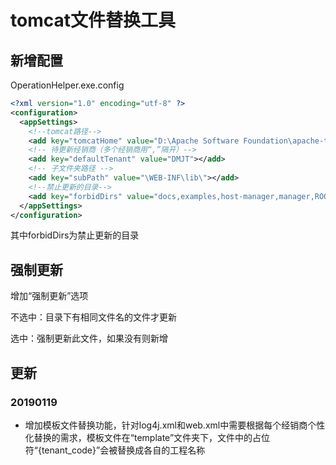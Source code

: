 # tomcat文件替换工具

## 新增配置

OperationHelper.exe.config

```xml
<?xml version="1.0" encoding="utf-8" ?>
<configuration>
  <appSettings>
    <!--tomcat路径-->
    <add key="tomcatHome" value="D:\Apache Software Foundation\apache-tomcat-7.0.82"></add>
    <!-- 待更新经销商（多个经销商用“,”隔开）-->
    <add key="defaultTenant" value="DMJT"></add>
    <!-- 子文件夹路径 -->
    <add key="subPath" value="\WEB-INF\lib\"></add>
    <!--禁止更新的目录-->
    <add key="forbidDirs" value="docs,examples,host-manager,manager,ROOT,DfcvMobile"></add>
  </appSettings>
</configuration>
```

其中forbidDirs为禁止更新的目录



## 强制更新

增加“强制更新”选项

不选中：目录下有相同文件名的文件才更新

选中：强制更新此文件，如果没有则新增



## 更新

### 20190119

- 增加模板文件替换功能，针对log4j.xml和web.xml中需要根据每个经销商个性化替换的需求，模板文件在“template”文件夹下，文件中的占位符“{tenant_code}”会被替换成各自的工程名称